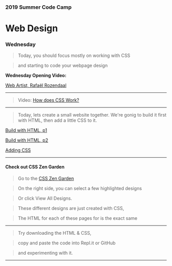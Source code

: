 
### 2019 Summer Code Camp
# Web Design

### Wednesday

> Today, you should focus mostly on working with CSS

> and starting to code your webpage design

**Wednesday Opening Video:** 

[Web Artist, Rafaël Rozendaal](https://drive.google.com/file/d/0B2kk-2sM3a1yTUJ1dlFoS3ZMUlk/view)

***

> Video: [How does CSS Work?](https://www.youtube.com/watch?v=Dk2QZri5hCo)

***

> Today, lets create a small website together. We're gonig to build it first with HTML, then add a little CSS to it.

[Build with HTML, p1](https://youtu.be/06NmcA4vT68)

[Build with HTML, p2](https://youtu.be/Q3SY6rbiLdg)

[Adding CSS](https://youtu.be/fx1nh8ajUkU)

***

#### Check out CSS Zen Garden

> Go to the [CSS Zen Garden](http://csszengarden.com)

> On the right side, you can select a few highlighted designs

> Or click View All Designs.

> These different designs are just created with CSS,

> The HTML for each of these pages for is the exact same

***

> Try downloading the HTML & CSS, 

> copy and paste the code into Repl.it or GitHub

> and experimenting with it.

***
